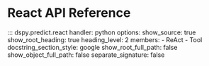 # React API Reference

::: dspy.predict.react
    handler: python
    options:
        show_source: true
        show_root_heading: true
        heading_level: 2
        members:
          - ReAct
          - Tool
        docstring_section_style: google
        show_root_full_path: false
        show_object_full_path: false
        separate_signature: false
